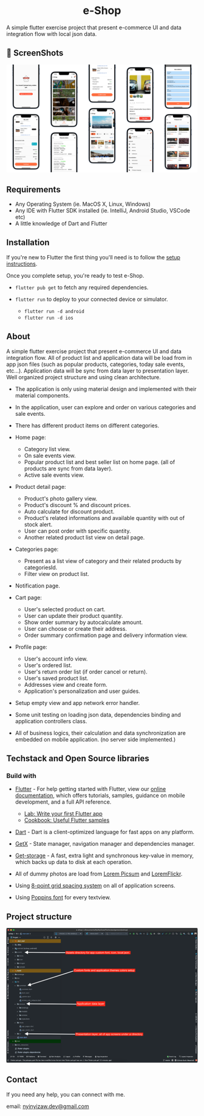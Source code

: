 <h1 align="center">e-Shop</h1>

A simple flutter exercise project that present e-commerce UI and data integration flow with local json data.


## 📸 ScreenShots
<p align="center">
<img src="/screens/e-shop.png" alt="Portrait Screen"/>
</p>



## Requirements
- Any Operating System (ie. MacOS X, Linux, Windows)
- Any IDE with Flutter SDK installed (ie. IntelliJ, Android Studio, VSCode etc)
- A little knowledge of Dart and Flutter



## Installation

If you're new to Flutter the first thing you'll need is to follow the [setup instructions](https://flutter.dev/docs/get-started/install).

Once you complete setup, you're ready to test e-Shop.

- `flutter pub get` to fetch any required dependencies.

- `flutter run` to deploy to your connected device or simulator.

  -  `flutter run -d android`
  -  `flutter run -d ios`




## About

A simple flutter exercise project that present e-commerce UI and data integration flow. All of product list and application data will be load from in app json files (such as popular products, categories, today sale events, etc...). Application data will be sync from data layer to presentation layer. Well organized project structure and using clean architecture. 


- The application is only using material design and implemented with their material components.

- In the application, user can explore and order on various categories and sale events.

- There has different product items on different categories. 

- Home page:
  - Category list view.
  - On sale events view.
  - Popular product list and best seller list on home page. (all of products are sync from data layer).
  - Active sale events view.

- Product detail page:
  - Product's photo gallery view.
  - Product's discount % and discount prices.
  - Auto calculate for discount product. 
  - Product's related informations and available quantity with out of stock alert.
  - User can post order with specific quantity.
  - Another related product list view on detail page.

- Categories page:
  - Present as a list view of category and their related products by categoriesId.
  - Filter view on product list.

- Notification page.

- Cart page:
  - User's selected product on cart.
  - User can update their product quantity.
  - Show order summary by autocalculate amount.
  - User can choose or create their address. 
  - Order summary confirmation page and delivery information view.

- Profile page:
  - User's account info view.
  - User's ordered list.
  - User's return order list (if order cancel or return).
  - User's saved product list.
  - Addresses view and create form.
  - Application's personalization and user guides. 

- Setup empty view and app network error handler. 

- Some unit testing on loading json data, dependencies binding and application controllers class. 

- All of business logics, their calculation and data synchronization are embedded on mobile application. (no server side implemented.)

<!-- 
*Application tested video show* -->



## Techstack and Open Source libraries

### Build with 
- [Flutter](https://flutter.dev/) - For help getting started with Flutter, view our [online documentation](https://docs.flutter.dev/), which offers tutorials, samples, guidance on mobile development, and a full API reference.
  - [Lab: Write your first Flutter app](https://flutter.dev/docs/get-started/codelab)
  - [Cookbook: Useful Flutter samples](https://flutter.dev/docs/cookbook) 

- [Dart](https://dart.dev/) - Dart is a client-optimized language for fast apps on any platform.

- [GetX](https://pub.dev/packages/get) - State manager, navigation manager and dependencies manager.

- [Get-storage](https://pub.dev/packages/get_storage) - A fast, extra light and synchronous key-value in memory, which backs up data to disk at each operation.

- All of dummy photos are load from [Lorem Picsum](https://picsum.photos/) and [LoremFlickr](https://loremflickr.com/).

- Using [8-point grid spacing system](https://styleguide.pivotal.io/concepts/8-point-grid/) on all of application screens.

- Using [Poppins font](https://fonts.google.com/specimen/Poppins?query=popp) for every textview. 


## Project structure

![](/screens/projectstructure.png)



## Contact
If you need any help, you can connect with me.

email: nyinyizaw.dev@gmail.com

 
